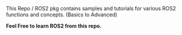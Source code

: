 This Repo / ROS2 pkg contains samples and tutorials for various ROS2 functions and concepts. (Basics to Advanced)



**Feel Free to learn ROS2 from this repo.**
